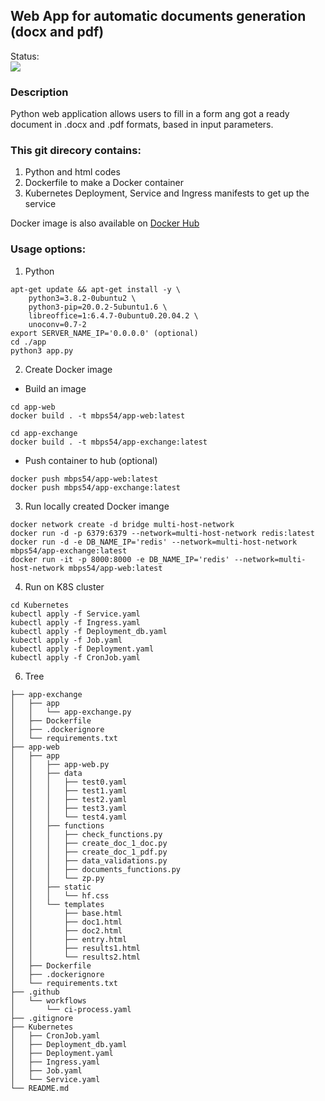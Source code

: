 ## Web App for automatic documents generation (docx and pdf)
Status:<br><img src="https://github.com/mbps54/web_doc_app/actions/workflows/ci-process.yaml/badge.svg"><br>
### Description
Python web application allows users to fill in a form ang got a ready document in .docx and .pdf formats, based in input parameters.

### This git direcory contains:
1. Python and html codes
2. Dockerfile to make a Docker container
3. Kubernetes Deployment, Service and Ingress manifests to get up the service

Docker image is also available on [Docker Hub](https://hub.docker.com/r/mbps54/web_doc_app)

### Usage options:
1. Python
```
apt-get update && apt-get install -y \
    python3=3.8.2-0ubuntu2 \
    python3-pip=20.0.2-5ubuntu1.6 \
    libreoffice=1:6.4.7-0ubuntu0.20.04.2 \
    unoconv=0.7-2
export SERVER_NAME_IP='0.0.0.0' (optional)
cd ./app
python3 app.py
```

2. Create Docker image
- Build an image
```
cd app-web
docker build . -t mbps54/app-web:latest

cd app-exchange
docker build . -t mbps54/app-exchange:latest
```
- Push container to hub (optional)
```
docker push mbps54/app-web:latest
docker push mbps54/app-exchange:latest
```

3. Run locally created Docker imange
```
docker network create -d bridge multi-host-network
docker run -d -p 6379:6379 --network=multi-host-network redis:latest
docker run -d -e DB_NAME_IP='redis' --network=multi-host-network mbps54/app-exchange:latest
docker run -it -p 8000:8000 -e DB_NAME_IP='redis' --network=multi-host-network mbps54/app-web:latest
```

4. Run on K8S cluster
```
cd Kubernetes
kubectl apply -f Service.yaml
kubectl apply -f Ingress.yaml
kubectl apply -f Deployment_db.yaml
kubectl apply -f Job.yaml
kubectl apply -f Deployment.yaml
kubectl apply -f CronJob.yaml
```

6. Tree
```
├── app-exchange
│   ├── app
│   │   └── app-exchange.py
│   ├── Dockerfile
│   ├── .dockerignore
│   └── requirements.txt
├── app-web
│   ├── app
│   │   ├── app-web.py
│   │   ├── data
│   │   │   ├── test0.yaml
│   │   │   ├── test1.yaml
│   │   │   ├── test2.yaml
│   │   │   ├── test3.yaml
│   │   │   └── test4.yaml
│   │   ├── functions
│   │   │   ├── check_functions.py
│   │   │   ├── create_doc_1_doc.py
│   │   │   ├── create_doc_1_pdf.py
│   │   │   ├── data_validations.py
│   │   │   ├── documents_functions.py
│   │   │   └── zp.py
│   │   ├── static
│   │   │   └── hf.css
│   │   └── templates
│   │       ├── base.html
│   │       ├── doc1.html
│   │       ├── doc2.html
│   │       ├── entry.html
│   │       ├── results1.html
│   │       └── results2.html
│   ├── Dockerfile
│   ├── .dockerignore
│   └── requirements.txt
├── .github
│   └── workflows
│       └── ci-process.yaml
├── .gitignore
├── Kubernetes
│   ├── CronJob.yaml
│   ├── Deployment_db.yaml
│   ├── Deployment.yaml
│   ├── Ingress.yaml
│   ├── Job.yaml
│   └── Service.yaml
└── README.md

```